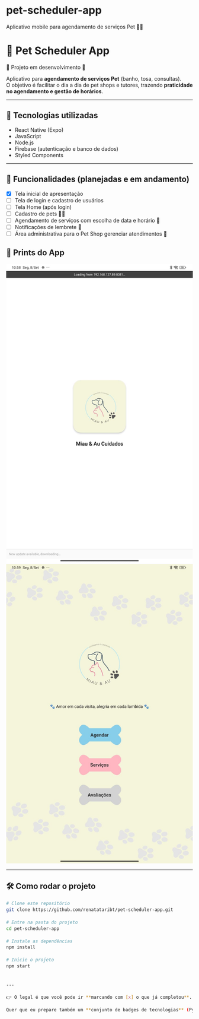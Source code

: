 # pet-scheduler-app
Aplicativo mobile para agendamento de serviços Pet 🐾📅
# 🐾 Pet Scheduler App

🚧 Projeto em desenvolvimento 🚧  

Aplicativo para **agendamento de serviços Pet** (banho, tosa, consultas).  
O objetivo é facilitar o dia a dia de pet shops e tutores, trazendo **praticidade no agendamento e gestão de horários**.

---

## 🚀 Tecnologias utilizadas
- React Native (Expo)
- JavaScript
- Node.js
- Firebase (autenticação e banco de dados)
- Styled Components

---

## 📲 Funcionalidades (planejadas e em andamento)
- [x] Tela inicial de apresentação  
- [ ] Tela de login e cadastro de usuários  
- [ ] Tela Home (após login)  
- [ ] Cadastro de pets 🐶🐱  
- [ ] Agendamento de serviços com escolha de data e horário 📅  
- [ ] Notificações de lembrete 🔔  
- [ ] Área administrativa para o Pet Shop gerenciar atendimentos 🏪  
 
## 📸 Prints do App

![Tela Inicial](./tela-inicial.png)
![Tela Home](./tela-home.png)


---

## 🛠️ Como rodar o projeto
```bash
# Clone este repositório
git clone https://github.com/renatataribt/pet-scheduler-app.git

# Entre na pasta do projeto
cd pet-scheduler-app

# Instale as dependências
npm install

# Inicie o projeto
npm start


---

👉 O legal é que você pode ir **marcando com [x] o que já completou**. Isso passa a ideia de evolução contínua (e recrutador adora ver progresso).  

Quer que eu prepare também um **conjunto de badges de tecnologias** (Python, JS, React Native, Firebase etc.) pra você colocar no topo desse README e deixar ele bem visual já de cara?
